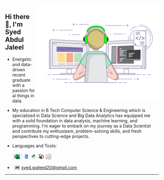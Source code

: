 
<animated-image data-catalyst="" style="float: right; width: 400px;">
  <a target="_blank" rel="noopener noreferrer" href="[https://github.com/SyedAbdulJaleel/SyedAbdulJaleel/blob/workgif.gif](https://github.com/SyedAbdulJaleel/SyedAbdulJaleel/blob/7aeb77502db422db82a1b6ef40e3defdd17bab02/workgif.gif)?raw=true" data-target="animated-image.originalLink">
    <img align="right" alt="GIF" src="https://github.com/SyedAbdulJaleel/SyedAbdulJaleel/blob/7aeb77502db422db82a1b6ef40e3defdd17bab02/workgif.gif" height="320" style="max-width: 100%; display: inline-block;" data-target="animated-image.originalImage">
  </a>
</animated-image>

## Hi there 👋, I'm Syed Abdul Jaleel

- Energetic and data-driven recent graduate with a passion for al things in data.
- My education in B Tech Computer Science & Engineering which is specialized in Data Science and Big Data Analytics has equipped me with a solid foundation in data analysis, machine learning, and programming. I'm eager to embark on my journey as a Data Scientist and contribute my enthusiasm, problem-solving skills, and fresh perspectives to cutting-edge projects.
- Languages and Tools: <br><br>
<a href="#"><img height="20" src="https://github.com/SyedAbdulJaleel/SyedAbdulJaleel/blob/9ac16f6d580105a15146054cc18eebf60be99787/excel.jpg" style="max-width: 100%;"></a>
<a href="#"><img height="20" src="https://raw.githubusercontent.com/github/explore/80688e429a7d4ef2fca1e82350fe8e3517d3494d/topics/sql/sql.png" style="max-width: 100%;"></a>
<a href="#"><img height="20" src="https://raw.githubusercontent.com/github/explore/80688e429a7d4ef2fca1e82350fe8e3517d3494d/topics/python/python.png" style="max-width: 100%;"></a>
<a href="#"><img height="20" src="https://github.com/SyedAbdulJaleel/SyedAbdulJaleel/blob/9ac16f6d580105a15146054cc18eebf60be99787/powerbi.png" style="max-width: 100%;"></a>
<a href="#"><img height="20" src="https://github.com/SyedAbdulJaleel/SyedAbdulJaleel/blob/9ac16f6d580105a15146054cc18eebf60be99787/tableu.png" style="max-width: 100%;"></a>

- <a href="mailto:syed.waleed20@gmail.com"><img height="15" src="https://github.com/SyedAbdulJaleel/SyedAbdulJaleel/blob/9ac16f6d580105a15146054cc18eebf60be99787/gmail.jpg" style="max-width: 100%; margin-left: 5px; vertical-align: middle;"></a> syed.waleed20@gmail.com

----------------


<!---
SyedAbdulJaleel/SyedAbdulJaleel is a ✨ special ✨ repository because its `README.md` (this file) appears on your GitHub profile.
You can click the Preview link to take a look at your changes.
--->

